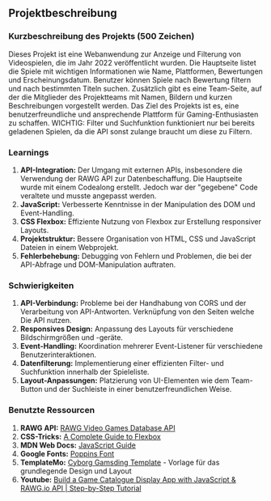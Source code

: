 
## Projektbeschreibung

### Kurzbeschreibung des Projekts (500 Zeichen)

Dieses Projekt ist eine Webanwendung zur Anzeige und Filterung von Videospielen, die im Jahr 2022 veröffentlicht wurden. Die Hauptseite listet die Spiele mit wichtigen Informationen wie Name, Plattformen, Bewertungen und Erscheinungsdatum. Benutzer können Spiele nach Bewertung filtern und nach bestimmten Titeln suchen. Zusätzlich gibt es eine Team-Seite, auf der die Mitglieder des Projektteams mit Namen, Bildern und kurzen Beschreibungen vorgestellt werden. Das Ziel des Projekts ist es, eine benutzerfreundliche und ansprechende Plattform für Gaming-Enthusiasten zu schaffen. WICHTIG: Filter und Suchfunktion funktioniert nur bei bereits geladenen Spielen, da die API sonst zulange braucht um diese zu Filtern.

### Learnings

1. **API-Integration:** Der Umgang mit externen APIs, insbesondere die Verwendung der RAWG API zur Datenbeschaffung. Die Hauptseite wurde mit einem Codealong erstellt. Jedoch war der "gegebene" Code veraltete und musste angepasst werden.
2. **JavaScript:** Verbesserte Kenntnisse in der Manipulation des DOM und Event-Handling.
3. **CSS Flexbox:** Effiziente Nutzung von Flexbox zur Erstellung responsiver Layouts. 
4. **Projektstruktur:** Bessere Organisation von HTML, CSS und JavaScript Dateien in einem Webprojekt.
5. **Fehlerbehebung:** Debugging von Fehlern und Problemen, die bei der API-Abfrage und DOM-Manipulation auftraten. 

### Schwierigkeiten

1. **API-Verbindung:** Probleme bei der Handhabung von CORS und der Verarbeitung von API-Antworten. Verknüpfung von den Seiten welche Die API nutzen.
2. **Responsives Design:** Anpassung des Layouts für verschiedene Bildschirmgrößen und -geräte.
3. **Event-Handling:** Koordination mehrerer Event-Listener für verschiedene Benutzerinteraktionen.
4. **Datenfilterung:** Implementierung einer effizienten Filter- und Suchfunktion innerhalb der Spieleliste.
5. **Layout-Anpassungen:** Platzierung von UI-Elementen wie dem Team-Button und der Suchleiste in einer benutzerfreundlichen Weise.

### Benutzte Ressourcen

1. **RAWG API:** [RAWG Video Games Database API](https://rawg.io/apidocs)
2. **CSS-Tricks:** [A Complete Guide to Flexbox](https://css-tricks.com/snippets/css/a-guide-to-flexbox/)
3. **MDN Web Docs:** [JavaScript Guide](https://developer.mozilla.org/en-US/docs/Web/JavaScript/Guide)
4. **Google Fonts:** [Poppins Font](https://fonts.google.com/specimen/Poppins)
5. **TemplateMo:** [Cyborg Gamsding Template](https://templatemo.com/tm-579-cyborg-gaming) - Vorlage für das grundlegende Design und Layout
6. **Youtube:** [Build a Game Catalogue Display App with JavaScript & RAWG.io API | Step-by-Step Tutorial](https://www.youtube.com/watch?v=4MEyq7Y83VY&t=1224s) 


